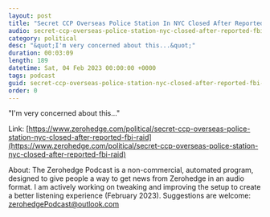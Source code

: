 ```yaml
---
layout: post
title: "Secret CCP Overseas Police Station In NYC Closed After Reported FBI Raid"
audio: secret-ccp-overseas-police-station-nyc-closed-after-reported-fbi-raid-2
category: political
desc: "&quot;I'm very concerned about this...&quot;"
duration: 00:03:09
length: 189
datetime: Sat, 04 Feb 2023 00:00:00 +0000
tags: podcast
guid: secret-ccp-overseas-police-station-nyc-closed-after-reported-fbi-raid-0
order: 0
---
```

&quot;I'm very concerned about this...&quot;

Link: [https://www.zerohedge.com/political/secret-ccp-overseas-police-station-nyc-closed-after-reported-fbi-raid](https://www.zerohedge.com/political/secret-ccp-overseas-police-station-nyc-closed-after-reported-fbi-raid)

About: The Zerohedge Podcast is a non-commercial, automated program, designed to give people a way to get news from Zerohedge in an audio format.  I am actively working on tweaking and improving the setup to create a better listening experience (February 2023).  Suggestions are welcome: [zerohedgePodcast@outlook.com](mailto:zerohedgePodcast@outlook.com)